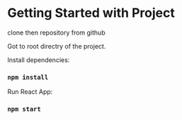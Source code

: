 # Getting Started with Project

clone then repository from github

Got to root directry of the project. 

Install dependencies:

### `npm install`

Run React App:

### `npm start`